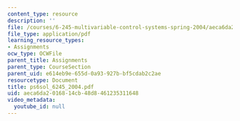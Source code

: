 ```yaml
---
content_type: resource
description: ''
file: /courses/6-245-multivariable-control-systems-spring-2004/aeca6da2016814cb48d8461235311648_ps6sol_6245_2004.pdf
file_type: application/pdf
learning_resource_types:
- Assignments
ocw_type: OCWFile
parent_title: Assignments
parent_type: CourseSection
parent_uid: e614eb9e-655d-0a93-927b-bf5cdab2c2ae
resourcetype: Document
title: ps6sol_6245_2004.pdf
uid: aeca6da2-0168-14cb-48d8-461235311648
video_metadata:
  youtube_id: null
---
```

